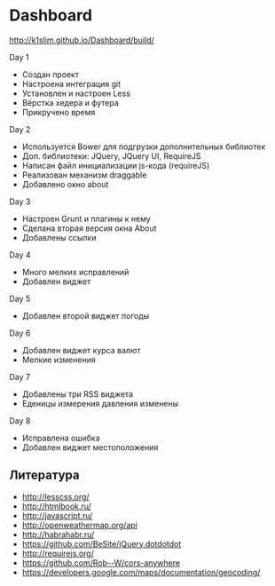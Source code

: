 # Dashboard

http://k1slim.github.io/Dashboard/build/

Day 1
* Создан проект
* Настроена интеграция git
* Установлен и настроен Less
* Вёрстка хедера и футера
* Прикручено время

Day 2
* Используется Bower для подгрузки дополнительных библиотек
* Доп. библиотеки: JQuery, JQuery UI, RequireJS
* Написан файл инициализации js-кода (requireJS)
* Реализован механизм draggable
* Добавлено окно about

Day 3
* Настроен Grunt и плагины к нему
* Сделана вторая версия окна About
* Добавлены ссылки

Day 4
* Много мелких исправлений
* Добавлен виджет

Day 5
* Добавлен второй виджет погоды

Day 6
* Добавлен виджет курса валют
* Мелкие изменения

Day 7
* Добавлены три RSS виджета
* Еденицы измерения давления изменены

Day 8
* Исправлена ошибка
* Добавлен виджет местоположения

## Литература
* http://lesscss.org/
* http://htmlbook.ru/
* http://javascript.ru/
* http://openweathermap.org/api
* http://habrahabr.ru/
* https://github.com/BeSite/jQuery.dotdotdot
* http://requirejs.org/
* https://github.com/Rob--W/cors-anywhere
* https://developers.google.com/maps/documentation/geocoding/